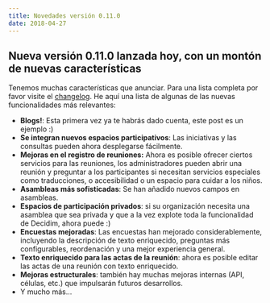```yaml
---
title: Novedades versión 0.11.0
date: 2018-04-27
---
```



## Nueva versión 0.11.0 lanzada hoy, con un montón de nuevas características

Tenemos muchas características que anunciar. Para una lista completa por favor visite el [changelog](https://github.com/decidim/decidim/blob/0.11-stable/CHANGELOG.md#0110pre). He aquí una lista de algunas de las nuevas funcionalidades más relevantes:

*   **Blogs!**: Esta primera vez ya te habrás dado cuenta, este post es un ejemplo :)
*   **Se integran nuevos espacios participativos**: Las iniciativas y las consultas pueden ahora desplegarse fácilmente.
*   **Mejoras en el registro de reuniones:** Ahora es posible ofrecer ciertos servicios para las reuniones, los administradores pueden abrir una reunión y preguntar a los participantes si necesitan servicios especiales como traducciones, o accesibilidad o un espacio para cuidar a los niños.
*   **Asambleas más sofisticadas**: Se han añadido nuevos campos en asambleas.
*   **Espacios de participación privados**: si su organización necesita una asamblea que sea privada y que a la vez explote toda la funcionalidad de Decidim, ahora puede :)
*   **Encuestas mejoradas**: Las encuestas han mejorado considerablemente, incluyendo la descripción de texto enriquecido, preguntas más configurables, reordenación y una mejor experiencia general.
*   **Texto enriquecido para las actas de la reunión**: ahora es posible editar las actas de una reunión con texto enriquecido.
*   **Mejoras estructurales**: también hay muchas mejoras internas (API, células, etc.) que impulsarán futuros desarrollos.
*   Y mucho más...




